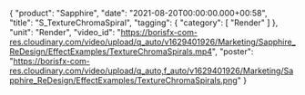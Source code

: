 {
   "product": "Sapphire",
   "date": "2021-08-20T00:00:00.000+00:58",  
   "title": "S_TextureChromaSpiral",
   "tagging": {
   "category": [
      "Render"
    ]
   },
   "unit": "Render",
   "video_id": "https://borisfx-com-res.cloudinary.com/video/upload/q_auto/v1629401926/Marketing/Sapphire_ReDesign/EffectExamples/TextureChromaSpirals.mp4",
   "poster": "https://borisfx-com-res.cloudinary.com/video/upload/q_auto,f_auto/v1629401926/Marketing/Sapphire_ReDesign/EffectExamples/TextureChromaSpirals.png"
}
